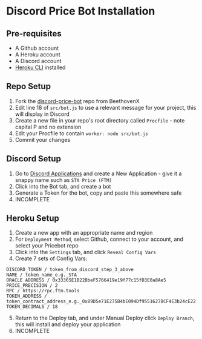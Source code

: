 # Discord Price Bot Installation

## Pre-requisites
- A Github account
- A Heroku account
- A Discord account
- [Heroku CLI](https://devcenter.heroku.com/articles/heroku-cli) installed

## Repo Setup

1. Fork the [discord-price-bot](https://github.com/beethovenxfi/discord-price-bot) repo from BeethovenX
2. Edit line 18 of `src/bot.js` to use a relevant message for your project, this will display in Discord
3. Create a new file in your repo's root directory called `Procfile` - note capital P and no extension
4. Edit your Procfile to contain `worker: node src/bot.js`
5. Commit your changes

## Discord Setup

1. Go to [Discord Applications](https://discord.com/developers/applications) and create a New Application - give it a snappy name such as `STA Price (FTM)`
2. Click into the Bot tab, and create a bot
3. Generate a Token for the bot, copy and paste this somewhere safe
4. INCOMPLETE

## Heroku Setup

1. Create a new app with an appropriate name and region
2. For `Deployment Method`, select Github, connect to your account, and select your Pricebot repo
3. Click into the `Settings` tab, and click `Reveal Config Vars`
4. Create 7 sets of Config Vars:
```
DISCORD_TOKEN / token_from_discord_step_3_above
NAME / token_name_e.g._STA
ORACLE ADDRESS / 0x33365E1B22BbeF5766419e19f77c15fD3E0a8Ae5
PRICE_PRECISION / 2
RPC / https://rpc.ftm.tools
TOKEN_ADDRESS / token_contract_address_e.g._0x89D5e71E275B4bE094Df9551627BCF4E3b24cE22
TOKEN_DECIMALS / 18
```
5. Return to the Deploy tab, and under Manual Deploy click `Deploy Branch`, this will install and deploy your application
6. INCOMPLETE
